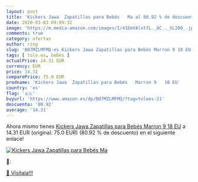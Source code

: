 ```yaml
---
layout: post
title: 'Kickers Jawa  Zapatillas para Bebés   Ma al 80.92 % de descuento'
date: 2020-03-03 09:09:32
image: 'https://m.media-amazon.com/images/I/41EmVAlxt7L._AC_._SL200_.jpg'
comments: true
category: ofertas
author: ring
slug: 'B07MZLMFMQ-es Kickers Jawa Zapatillas para Bebés Marron 9 18 EU'
tags: [ tole.es, bebés ]
actualPrice: 14.31 EUR
currency: EUR
price: 14.31
comparePrice: 75.0 EUR
prodname: 'Kickers Jawa  Zapatillas para Bebés   Marron 9   18 EU'
country: 'es'
flag: '🇪🇸'
buyurl: 'https://www.amazon.es/dp/B07MZLMFMQ/?tag=tolees-21'
descuento: '80.92'
average: '14.31'
---
```


Ahora mismo tienes [Kickers Jawa  Zapatillas para Bebés   Marron 9   18 EU](https://www.amazon.es/dp/B07MZLMFMQ/?tag=tolees-21) a 14.31 EUR (original: 75.0 EUR) (80.92 %  de descuento) en el siguiente enlace!

[![Kickers Jawa  Zapatillas para Bebés   Ma](https://m.media-amazon.com/images/I/41EmVAlxt7L._AC_._SL200_.jpg)](https://www.amazon.es/dp/B07MZLMFMQ/?tag=tolees-21)

🔎:


[🛒 Visítala!!!](https://www.amazon.es/dp/B07MZLMFMQ/?tag=tolees-21)
